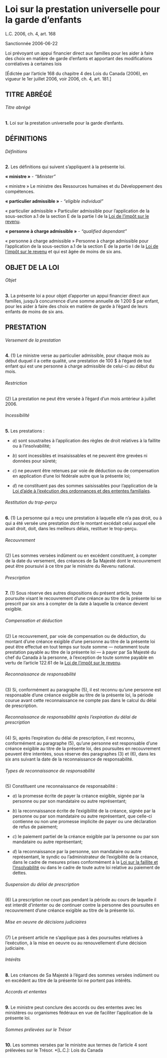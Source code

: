 # Loi sur la prestation universelle pour la garde d’enfants

L.C. 2006, ch. 4, art. 168

Sanctionnée 2006-06-22

Loi prévoyant un appui financier direct aux familles pour les aider à faire des choix en matière de garde d’enfants et apportant des modifications corrélatives à certaines lois

[Édictée par l’article 168 du chapitre 4 des Lois du Canada (2006), en vigueur le 1er juillet 2006, voir 2006, ch. 4, art. 181.]

## TITRE ABRÉGÉ

###### Titre abrégé

**1.** Loi sur la prestation universelle pour la garde d’enfants.

## DÉFINITIONS

###### Définitions

**2.** Les définitions qui suivent s’appliquent à la présente loi.

**« ministre »** - _“Minister”_

    

« ministre » Le ministre des Ressources humaines et du Développement des compétences.

**« particulier admissible »** - _“eligible individual”_

    

« particulier admissible » Particulier admissible pour l’application de la sous-section a.1 de la section E de la partie I de la [Loi de l’impôt sur le revenu](/canada/fra/lois/I/I-3.3.md).

**« personne à charge admissible »** - _“qualified dependant”_

    

« personne à charge admissible » Personne à charge admissible pour l’application de la sous-section a.1 de la section E de la partie I de la [Loi de l’impôt sur le revenu](/canada/fra/lois/I/I-3.3.md) et qui est âgée de moins de six ans.

## OBJET DE LA LOI

###### Objet

**3.** La présente loi a pour objet d’apporter un appui financier direct aux familles, jusqu’à concurrence d’une somme annuelle de 1 200 $ par enfant, pour les aider à faire des choix en matière de garde à l’égard de leurs enfants de moins de six ans.

## PRESTATION

###### Versement de la prestation

**4.** (1) Le ministre verse au particulier admissible, pour chaque mois au début duquel il a cette qualité, une prestation de 100 $ à l’égard de tout enfant qui est une personne à charge admissible de celui-ci au début du mois.

###### Restriction

(2) La prestation ne peut être versée à l’égard d’un mois antérieur à juillet 2006.

###### Incessibilité

**5.** Les prestations :

  * _a_) sont soustraites à l’application des règles de droit relatives à la faillite ou à l’insolvabilité;

  * _b_) sont incessibles et insaisissables et ne peuvent être grevées ni données pour sûreté;

  * _c_) ne peuvent être retenues par voie de déduction ou de compensation en application d’une loi fédérale autre que la présente loi;

  * _d_) ne constituent pas des sommes saisissables pour l’application de la [Loi d’aide à l’exécution des ordonnances et des ententes familiales](/canada/fra/lois/F/F-1.4.md).

###### Restitution du trop-perçu

**6.** (1) La personne qui a reçu une prestation à laquelle elle n’a pas droit, ou à qui a été versée une prestation dont le montant excédait celui auquel elle avait droit, doit, dans les meilleurs délais, restituer le trop-perçu.

###### Recouvrement

(2) Les sommes versées indûment ou en excédent constituent, à compter de la date du versement, des créances de Sa Majesté dont le recouvrement peut être poursuivi à ce titre par le ministre du Revenu national.

###### Prescription

**7.** (1) Sous réserve des autres dispositions du présent article, toute poursuite visant le recouvrement d’une créance au titre de la présente loi se prescrit par six ans à compter de la date à laquelle la créance devient exigible.

###### Compensation et déduction

(2) Le recouvrement, par voie de compensation ou de déduction, du montant d’une créance exigible d’une personne au titre de la présente loi peut être effectué en tout temps sur toute somme — notamment toute prestation payable au titre de la présente loi — à payer par Sa Majesté du chef du Canada à la personne, à l’exception de toute somme payable en vertu de l’article 122.61 de la [Loi de l’impôt sur le revenu](/canada/fra/lois/I/I-3.3.md).

###### Reconnaissance de responsabilité

(3) Si, conformément au paragraphe (5), il est reconnu qu’une personne est responsable d’une créance exigible au titre de la présente loi, la période courue avant cette reconnaissance ne compte pas dans le calcul du délai de prescription.

###### Reconnaissance de responsabilité après l’expiration du délai de prescription

(4) Si, après l’expiration du délai de prescription, il est reconnu, conformément au paragraphe (5), qu’une personne est responsable d’une créance exigible au titre de la présente loi, des poursuites en recouvrement peuvent être intentées, sous réserve des paragraphes (3) et (6), dans les six ans suivant la date de la reconnaissance de responsabilité.

###### Types de reconnaissance de responsabilité

(5) Constituent une reconnaissance de responsabilité :

  * _a_) la promesse écrite de payer la créance exigible, signée par la personne ou par son mandataire ou autre représentant;

  * _b_) la reconnaissance écrite de l’exigibilité de la créance, signée par la personne ou par son mandataire ou autre représentant, que celle-ci contienne ou non une promesse implicite de payer ou une déclaration de refus de paiement;

  * _c_) le paiement partiel de la créance exigible par la personne ou par son mandataire ou autre représentant;

  * _d_) la reconnaissance par la personne, son mandataire ou autre représentant, le syndic ou l’administrateur de l’exigibilité de la créance, dans le cadre de mesures prises conformément à la [Loi sur la faillite et l’insolvabilité](/canada/fra/lois/B/B-3.md) ou dans le cadre de toute autre loi relative au paiement de dettes.

###### Suspension du délai de prescription

(6) La prescription ne court pas pendant la période au cours de laquelle il est interdit d’intenter ou de continuer contre la personne des poursuites en recouvrement d’une créance exigible au titre de la présente loi.

###### Mise en oeuvre de décisions judiciaires

(7) Le présent article ne s’applique pas à des poursuites relatives à l’exécution, à la mise en oeuvre ou au renouvellement d’une décision judiciaire.

###### Intérêts

**8.** Les créances de Sa Majesté à l’égard des sommes versées indûment ou en excédent au titre de la présente loi ne portent pas intérêts.

###### Accords et ententes

**9.** Le ministre peut conclure des accords ou des ententes avec les ministères ou organismes fédéraux en vue de faciliter l’application de la présente loi.

###### Sommes prélevées sur le Trésor

**10.** Les sommes versées par le ministre aux termes de l’article 4 sont prélevées sur le Trésor.
  *[L.C.]: Lois du Canada
